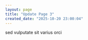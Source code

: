```yaml
---
layout: page
title: "Update Page 3"
created_date: "2025-10-20 23:00:04"
---
```


sed vulputate sit varius orci 
